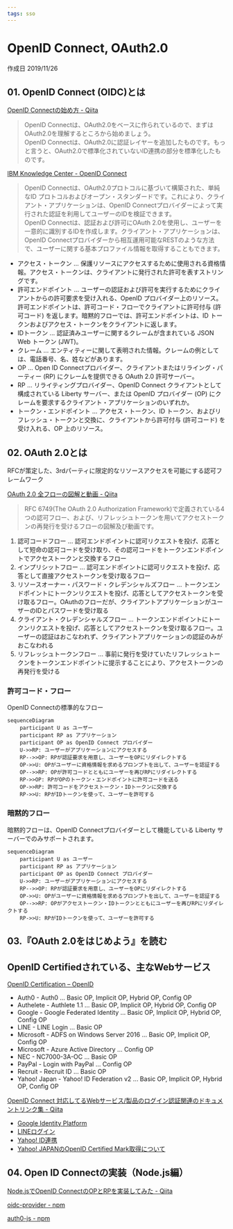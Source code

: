 ```yaml
---
tags: sso
---
```


# OpenID Connect, OAuth2.0

作成日 2019/11/26

## 01. OpenID Connect (OIDC)とは

[OpenID Connectの始め方 \- Qiita](https://qiita.com/sawadashota/items/d7b794c155d01c319b04)

>OpenID Connectは、OAuth2.0をベースに作られているので、まずはOAuth2.0を理解するところから始めましょう。\
>OpenID Connectは、OAuth2.0に認証レイヤーを追加したものです。もっと言うと、OAuth2.0で標準化されていないID連携の部分を標準化したものです。

[IBM Knowledge Center \- OpenID Connect](https://www.ibm.com/support/knowledgecenter/ja/SSEQTP_liberty/com.ibm.websphere.wlp.doc/ae/cwlp_openid_connect.html)

>OpenID Connectは、OAuth2.0プロトコルに基づいて構築された、単純なID プロトコルおよびオープン・スタンダードです。これにより、クライアント・アプリケーションは、OpenID Connectプロバイダーによって実行された認証を利用してユーザーのIDを検証できます。\
>OpenID Connectは、認証および許可にOAuth 2.0を使用し、ユーザーを一意的に識別するIDを作成します。クライアント・アプリケーションは、OpenID Connectプロバイダーから相互運用可能なRESTのような方法で、ユーザーに関する基本プロファイル情報を取得することもできます。

- アクセス・トークン ... 保護リソースにアクセスするために使用される資格情報。アクセス・トークンは、クライアントに発行された許可を表すストリングです。
- 許可エンドポイント ... ユーザーの認証および許可を実行するためにクライアントからの許可要求を受け入れる、OpenID プロバイダー上のリソース。許可エンドポイントは、許可コード・フローでクライアントに許可付与 (許可コード) を返します。暗黙的フローでは、許可エンドポイントは、ID トークンおよびアクセス・トークンをクライアントに返します。
- IDトークン ... 認証済みユーザーに関するクレームが含まれている JSON Web トークン (JWT)。
- クレーム ... エンティティーに関して表明された情報。クレームの例としては、電話番号、名、姓などがあります。
- OP ... Open ID Connectプロバイダー、クライアントまたはリライング・パーティー (RP) にクレームを提供できる OAuth 2.0 許可サーバー。
- RP ... リライティングプロバイダー、OpenID Connect クライアントとして構成されている Liberty サーバー、または OpenID プロバイダー (OP) にクレームを要求するクライアント・アプリケーションのいずれか。
- トークン・エンドポイント ... アクセス・トークン、ID トークン、およびリフレッシュ・トークンと交換に、クライアントから許可付与 (許可コード) を受け入れる、OP 上のリソース。

## 02. OAuth 2.0とは

RFCが策定した、3rdパーティに限定的なリソースアクセスを可能にする認可フレームワーク

[OAuth 2\.0 全フローの図解と動画 \- Qiita](https://qiita.com/TakahikoKawasaki/items/200951e5b5929f840a1f)

>RFC 6749(The OAuth 2.0 Authorization Framework)で定義されている4つの認可フロー、および、リフレッシュトークンを用いてアクセストークンの再発行を受けるフローの図解及び動画です。

1. 認可コードフロー ... 認可エンドポイントに認可リクエストを投げ、応答として短命の認可コードを受け取り、その認可コードをトークンエンドポイントでアクセストークンと交換するフロー
1. インプリシットフロー ... 認可エンドポイントに認可リクエストを投げ、応答として直接アクセストークンを受け取るフロー
1. リソースオーナー・パスワード・クレデンシャルズフロー ... トークンエンドポイントにトークンリクエストを投げ、応答としてアクセストークンを受け取るフロー。OAuthのフローだが、クライアントアプリケーションがユーザーのIDとパスワードを受け取る
1. クライアント・クレデンシャルズフロー ... トークンエンドポイントにトークンリクエストを投げ、応答としてアクセストークンを受け取るフロー。ユーザーの認証はおこなわれず、クライアントアプリケーションの認証のみがおこなわれる
1. リフレッシュトークンフロー ... 事前に発行を受けていたリフレッシュトークンをトークンエンドポイントに提示することにより、アクセストークンの再発行を受ける

### 許可コード・フロー

OpenID Connectの標準的なフロー

```mermaid
sequenceDiagram
    participant U as ユーザー
    participant RP as アプリケーション
    participant OP as OpenID Connect プロバイダー
    U->>RP: ユーザーがアプリケーションにアクセスする
    RP-->>OP: RPが認証要求を用意し、ユーザーをOPにリダイレクトする
    OP->>U: OPがユーザーに資格情報を求めるプロンプトを出して、ユーザーを認証する
    OP-->>RP: OPが許可コードとともにユーザーを再びRPにリダイレクトする
    RP->>OP: RPがOPのトークン・エンドポイントに許可コードを送る
    OP->>RP: 許可コードをアクセストークン・IDトークンに交換する
    RP->>U: RPがIDトークンを使って、ユーザーを許可する
```

### 暗黙的フロー

暗黙的フローは、OpenID Connectプロバイダーとして機能している Liberty サーバーでのみサポートされます。

```mermaid
sequenceDiagram
    participant U as ユーザー
    participant RP as アプリケーション
    participant OP as OpenID Connect プロバイダー
    U->>RP: ユーザーがアプリケーションにアクセスする
    RP-->>OP: RPが認証要求を用意し、ユーザーをOPにリダイレクトする
    OP->>U: OPがユーザーに資格情報を求めるプロンプトを出して、ユーザーを認証する
    OP-->>RP: OPがアクセストークン・IDトークンとともにユーザーを再びRPにリダイレクトする
    RP->>U: RPがIDトークンを使って、ユーザーを許可する
```

## 03.『OAuth 2.0をはじめよう』を読む

## OpenID Certifiedされている、主なWebサービス

[OpenID Certification – OpenID](https://openid.net/certification/)

- Auth0 - Auth0 ... Basic OP, Implicit OP, Hybrid OP, Config OP
- Authelete - Authlete 1.1 ... Basic OP, Implicit OP, Hybrid OP, Config OP
- Google - Google Federated Identity ... Basic OP, Implicit OP, Hybrid OP, Config OP
- LINE - LINE Login ... Basic OP
- Microsoft - ADFS on Windows Server 2016 ... Basic OP, Implicit OP, Config OP
- Microsoft - Azure Active Directory ... Config OP
- NEC - NC7000-3A-OC ... Basic OP
- PayPal - Login with PayPal ... Config OP
- Recruit - Recruit ID ... Basic OP
- Yahoo! Japan - Yahoo! ID Federation v2 ... Basic OP, Implicit OP, Hybrid OP, Config OP

[OpenID Connect 対応してるWebサービス/製品のログイン認証関連のドキュメントリンク集 \- Qiita](https://qiita.com/minamijoyo/items/62c90abd7785820705eb)

- [Google Identity Platform](https://developers.google.com/identity/protocols/OpenIDConnect)
- [LINEログイン](https://developers.line.me/ja/docs/line-login/overview/)
- [Yahoo! ID連携](https://developer.yahoo.co.jp/yconnect/)
- [Yahoo! JAPANのOpenID Certified Mark取得について](https://www.slideshare.net/kura_lab/yahoo-japanopenid-certified-mark)

## 04. Open ID Connectの実装（Node.js編）

[Node\.jsでOpenID ConnectのOPとRPを実装してみた \- Qiita](https://qiita.com/moomooya/items/97864e1078a3cc204c17)

[oidc\-provider \- npm](https://www.npmjs.com/package/oidc-provider)

[auth0\-js \- npm](https://www.npmjs.com/package/auth0-js)
